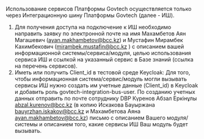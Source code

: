 Использование сервисов Платформы Govtech осуществляется только через Интеграционную шину Платформы Govtech (далее - ИШ).
1. Для получения доступа на подключение к ИШ необходимо направить заявку по электронной почте на имя Махамбетов Аян Магашевич (ayan.makhambetov@bcc.kz) и Мустафин Мирамбек Кахимбекович (mirambek.mustafin@bcc.kz ) с описанием вашей информационной системы/сервиса/модуля, целью использования сервиса ИШ и ссылкой на указанный сервис в Базе знаний (ссылка на перечень сервисов).
2. Иметь или получить Client_id в тестовой среде Keycloak:
Для того, чтобы информационная система/сервис/модуль могли вызывать сервисы ИШ нужно создать им учетные данные (Client_id) в Keycloak и добавить роль govtech-integration-bus-user.
По созданию учетных данных отправить по почте сотруднику DBP Күренов Абзал Еркінұлы abzal.kurenov@bcc.kz (в копию Искакова Бауыржана bauyrzhan.iskakov@bcc.kz и Махамбетова Аяна ayan.makhambetov@bcc.kz) письмо с описанием Вашего модуля/системы и описанием того, какие сервисы ИШ Ваш модуль будет вызывать.
